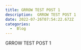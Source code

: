 ```yaml
---
title: GRROW TEST POST 1
description:  GRROW TEST POST 1
date: 2022-07-26T07:54:22.672Z
categories:
  -  Blog
---
```

 GRROW TEST POST 1
